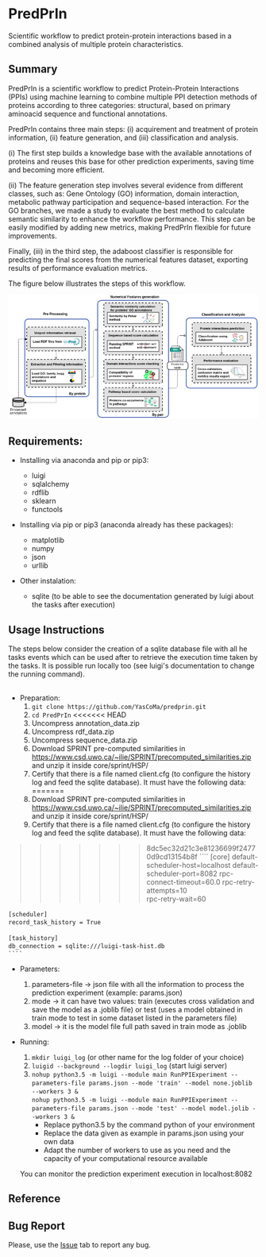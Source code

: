 # PredPrIn

Scientific workflow to predict protein-protein interactions based in a combined analysis of multiple protein characteristics.

## Summary
PredPrIn is a scientific workflow to predict Protein-Protein Interactions (PPIs) using machine learning to combine multiple PPI detection methods of proteins according to three categories: structural,  based on primary aminoacid sequence and functional annotations.<br>

PredPrIn contains three main steps: (i) acquirement and treatment of protein information, (ii) feature generation, and (iii) classification and analysis.

(i) The first step builds a knowledge base with the available annotations of proteins and reuses this base for other prediction experiments, saving time and becoming more efficient. 

(ii) The feature generation step involves several evidence from different classes, such as: Gene Ontology (GO) information, domain interaction, metabolic pathway participation and sequence-based interaction. For the GO branches, we made a study to evaluate the best method to calculate semantic similarity to enhance the workflow performance. This step can be easily modified by adding new metrics, making PredPrIn flexible for future improvements. 

Finally, (iii) in the third step, the adaboost classifier is responsible for predicting the final scores from the numerical features dataset, exporting results of performance evaluation metrics.

The figure below illustrates the steps of this workflow.

<div style="text-align: center">
	<img src="workflow.png" alt="pipeline"
	title="PredPrIn" width="680px" />
</div>

## Requirements:
* Installing via anaconda and pip or pip3:

	- luigi
	- sqlalchemy
	- rdflib
	- sklearn
	- functools

* Installing via pip or pip3 (anaconda already has these packages):
	- matplotlib
	- numpy
	- json
	- urllib

* Other instalation:
	- sqlite (to be able to see the documentation generated by luigi about the tasks after execution)

## Usage Instructions
The steps below consider the creation of a sqlite database file with all he tasks events which can be used after to retrieve the execution time taken by the tasks. It is possible run locally too (see luigi's documentation to change the running command). <br ><br>
* Preparation:
	1. ````git clone https://github.com/YasCoMa/predprin.git````
	2. ````cd PredPrIn````
<<<<<<< HEAD
	3. Uncompress annotation_data.zip
	4. Uncompress rdf_data.zip
	5. Uncompress sequence_data.zip
	6. Download SPRINT pre-computed similarities in https://www.csd.uwo.ca/~ilie/SPRINT/precomputed_similarities.zip and unzip it inside core/sprint/HSP/
	7. Certify that there is a file named client.cfg (to configure the history log and feed the sqlite database). It must have the following data:
=======
	3. Download SPRINT pre-computed similarities in https://www.csd.uwo.ca/~ilie/SPRINT/precomputed_similarities.zip and unzip it inside core/sprint/HSP/
	4. Certify that there is a file named client.cfg (to configure the history log and feed the sqlite database). It must have the following data:
>>>>>>> 8dc5ec32d21c3e81236699f24770d9cd13154b8f
	````
	[core]
	default-scheduler-host=localhost
	default-scheduler-port=8082
	rpc-connect-timeout=60.0 
	rpc-retry-attempts=10    
	rpc-retry-wait=60        

	[scheduler]
	record_task_history = True

	[task_history]
	db_connection = sqlite:///luigi-task-hist.db
	````
* Parameters:
	1. parameters-file -> json file with all the information to process the prediction experiment (example: params.json)
	2. mode -> it can have two values: train (executes cross validation and save the model as a .joblib file) or test (uses a model obtained in train mode to test in some dataset listed in the parameters file)
	3. model -> it is the model file full path saved in train mode as .joblib
	
* Running:
	1. ````mkdir luigi_log```` (or other name for the log folder of your choice)
	2. ````luigid --background --logdir luigi_log```` (start luigi server)
	3. ````nohup python3.5 -m luigi --module main RunPPIExperiment --parameters-file params.json --mode 'train' --model none.joblib --workers 3 &```` <br >
	   ````nohup python3.5 -m luigi --module main RunPPIExperiment --parameters-file params.json --mode 'test' --model model.jolib --workers 3 &```` <br >
		- Replace python3.5 by the command python of your environment <br>
		- Replace the data given as example in params.json using your own data <br > 
		- Adapt the number of workers to use as you need and the capacity of your computational resource available

	You can monitor the prediction experiment execution in localhost:8082

## Reference

## Bug Report
Please, use the [Issue](https://github.com/YasCoMa/PredPrIn/issues) tab to report any bug.

